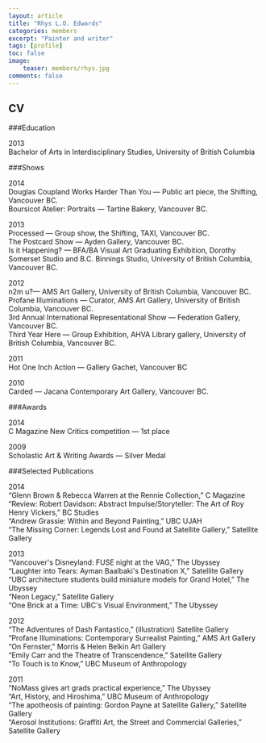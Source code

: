 ```yaml
---
layout: article
title: "Rhys L.O. Edwards"
categories: members
excerpt: "Painter and writer"
tags: [profile]
toc: false
image:
	teaser: members/rhys.jpg
comments: false
---
```


## CV

###Education

2013  
Bachelor of Arts in Interdisciplinary Studies, University of British Columbia  

###Shows

2014  
Douglas Coupland Works Harder Than You — Public art piece, the Shifting, Vancouver BC.  
Boursicot Atelier: Portraits — Tartine Bakery, Vancouver BC.  

2013  
Processed — Group show, the Shifting, TAXI, Vancouver BC.  
The Postcard Show — Ayden Gallery, Vancouver BC.  
Is it Happening? —  BFA/BA Visual Art Graduating Exhibition, Dorothy Somerset Studio and B.C. Binnings Studio, University of British Columbia, Vancouver BC.  

2012  
n2m u?— AMS Art Gallery, University of British Columbia, Vancouver BC.  
Profane Illuminations — Curator, AMS Art Gallery, University of British Columbia, Vancouver BC.  
3rd Annual International Representational Show — Federation Gallery, Vancouver BC.  
Third Year Here — Group Exhibition, AHVA Library gallery, University of British Columbia, Vancouver BC.  

2011  
Hot One Inch Action — Gallery Gachet, Vancouver BC  

2010  
Carded — Jacana Contemporary Art Gallery, Vancouver  BC.  

###Awards

2014  
C Magazine New Critics competition — 1st place  

2009  
Scholastic Art & Writing Awards — Silver Medal  

###Selected Publications


2014  
“Glenn Brown & Rebecca Warren at the Rennie Collection,” C Magazine  
“Review: Robert Davidson: Abstract Impulse/Storyteller: The Art of Roy Henry Vickers,” BC Studies  
“Andrew Grassie: Within and Beyond Painting,” UBC UJAH  
“The Missing Corner: Legends Lost and Found at Satellite Gallery,” Satellite Gallery  

2013  
“Vancouver's Disneyland: FUSE night at the VAG,” The Ubyssey  
“Laughter into Tears: Ayman Baalbaki's Destination X,” Satellite Gallery  
“UBC architecture students build miniature models for Grand Hotel,” The Ubyssey  
“Neon Legacy,” Satellite Gallery  
“One Brick at a Time: UBC's Visual Environment,” The Ubyssey  

2012  
“The Adventures of Dash Fantastico,” (illustration) Satellite Gallery  
“Profane Illuminations: Contemporary Surrealist Painting,” AMS Art Gallery  
“On Fernster,” Morris & Helen Belkin Art Gallery  
“Emily Carr and the Theatre of Transcendence,” Satellite Gallery  
“To Touch is to Know,” UBC Museum of Anthropology  

2011  
“NoMass gives art grads practical experience,” The Ubyssey  
“Art, History, and Hiroshima,” UBC Museum of Anthropology  
“The apotheosis of painting: Gordon Payne at Satellite Gallery,” Satellite Gallery  
“Aerosol Institutions: Graffiti Art, the Street and Commercial Galleries,” Satellite Gallery  
